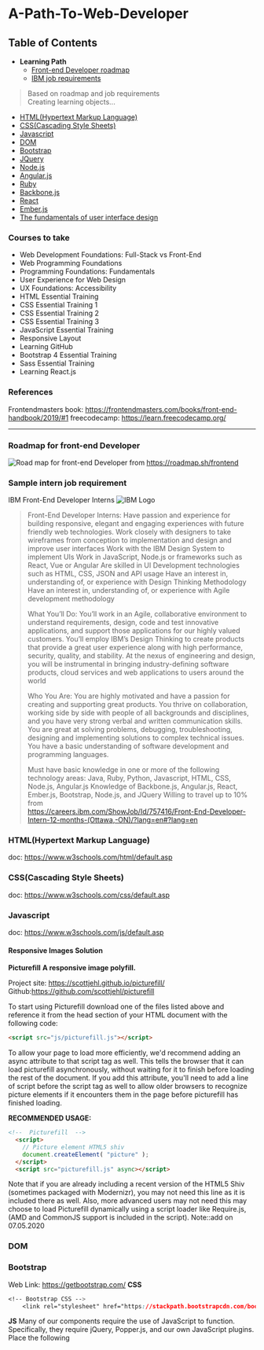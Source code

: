 # A-Path-To-Web-Developer

## Table of Contents
* **Learning Path**
    * [Front-end Developer roadmap](#roadmap-for-front-end-developer)
    * [IBM job requirements](#ibm-front-end-developer-interns)   


 >Based on roadmap and job requirements   
 >Creating learning objects...

* [HTML(Hypertext Markup Language)](#htmlhypertext-markup-language)
* [CSS(Cascading Style Sheets)](#csscascading-style-sheets)
* [Javascript](#javascript)
* [DOM](#dom)
* [Bootstrap](#bootstrap)
* [JQuery](#jquery)
* [Node.js](#nodejs)
* [Angular.js](#angularjs-1)
* [Ruby](#ruby)
* [Backbone.js](#backbonejs)
* [React](#react)
* [Ember.js](#emberjs)
* [The fundamentals of user interface design](#the-fundamentals-of-user-interface-design)

### Courses to take
* Web Development Foundations: Full-Stack vs Front-End
* Web Programming Foundations
* Programming Foundations: Fundamentals
* User Experience for Web Design
* UX Foundations: Accessibility
* HTML Essential Training
* CSS Essential Training 1
* CSS Essential Training 2
* CSS Essential Training 3
* JavaScript Essential Training
* Responsive Layout
* Learning GitHub
* Bootstrap 4 Essential Training
* Sass Essential Training
* Learning React.js

### References
Frontendmasters book: https://frontendmasters.com/books/front-end-handbook/2019/#1
freecodecamp: https://learn.freecodecamp.org/
____________________________________________________________________________________
### Roadmap for front-end Developer
![Road map for front-end Developer](https://github.com/qiinori/A-Path-To-Web-Developer/blob/master/frontendroadmap.png)
from https://roadmap.sh/frontend

### Sample intern job requirement 
IBM Front-End Developer Interns
![IBM Logo](https://github.com/qiinori/A-Path-To-Web-Developer/blob/master/images/IBM%20logo.PNG)

>Front-End Developer Interns:
Have passion and experience for building responsive, elegant and engaging experiences with future friendly web technologies.
Work closely with designers to take wireframes from conception to implementation and design and improve user interfaces
Work with the IBM Design System to implement UIs
Work in JavaScript, Node.js or frameworks such as React, Vue or Angular
Are skilled in UI Development technologies such as HTML, CSS, JSON and API usage
Have an interest in, understanding of, or experience with Design Thinking Methodology
Have an interest in, understanding of, or experience with Agile development methodology
>
>What You’ll Do:
You’ll work in an Agile, collaborative environment to understand requirements, design, code and test innovative applications, and support those applications for our highly valued customers.
You’ll employ IBM’s Design Thinking to create products that provide a great user experience along with high performance, security, quality, and stability.
At the nexus of engineering and design, you will be instrumental in bringing industry-defining software products, cloud services and web applications to users around the world
>
>Who You Are:
You are highly motivated and have a passion for creating and supporting great products.
You thrive on collaboration, working side by side with people of all backgrounds and disciplines, and you have very strong verbal and written communication skills.
You are great at solving problems, debugging, troubleshooting, designing and implementing solutions to complex technical issues.
You have a basic understanding of software development and programming languages.
>
>Must have basic knowledge in one or more of the following technology areas: Java, Ruby, Python, Javascript, HTML, CSS, Node.js, Angular.js
Knowledge of Backbone.js, Angular.js, React, Ember.js, Bootstrap, Node.js, and JQuery
Willing to travel up to 10%    
from   
https://careers.ibm.com/ShowJob/Id/757416/Front-End-Developer-Intern-12-months-(Ottawa,-ON)/?lang=en#?lang=en

### HTML(Hypertext Markup Language)
doc: https://www.w3schools.com/html/default.asp
### CSS(Cascading Style Sheets)
doc: https://www.w3schools.com/css/default.asp
### Javascript
doc: https://www.w3schools.com/js/default.asp
#### Responsive Images Solution
**Picturefill**
**A responsive image polyfill.**

Project site: https://scottjehl.github.io/picturefill/
Github:https://github.com/scottjehl/picturefill

To start using Picturefill download one of the files listed above and reference it from the head section of your HTML document with the following code:
```html
<script src="js/picturefill.js"></script>
```
To allow your page to load more efficiently, we'd recommend adding an async attribute to that script tag as well. This tells the browser that it can load picturefill asynchronously, without waiting for it to finish before loading the rest of the document. If you add this attribute, you'll need to add a line of script before the script tag as well to allow older browsers to recognize picture elements if it encounters them in the page before picturefill has finished loading.

**RECOMMENDED USAGE:**
```html
<!--  Picturefill  -->
  <script>
    // Picture element HTML5 shiv
    document.createElement( "picture" );
  </script>
  <script src="picturefill.js" async></script>
```
Note that if you are already including a recent version of the HTML5 Shiv (sometimes packaged with Modernizr), you may not need this line as it is included there as well. Also, more advanced users may not need this may choose to load Picturefill dynamically using a script loader like Require.js, (AMD and CommonJS support is included in the script).
Note::add on 07.05.2020
### DOM
### Bootstrap
Web Link: https://getbootstrap.com/
**CSS**

```css
<!-- Bootstrap CSS -->
    <link rel="stylesheet" href="https://stackpath.bootstrapcdn.com/bootstrap/4.5.0/css/bootstrap.min.css" integrity="sha384-9aIt2nRpC12Uk9gS9baDl411NQApFmC26EwAOH8WgZl5MYYxFfc+NcPb1dKGj7Sk" crossorigin="anonymous">
```
**JS**
Many of our components require the use of JavaScript to function. Specifically, they require jQuery, Popper.js, and our own JavaScript plugins. Place the following <script>s near the end of your pages, right before the closing </body> tag, to enable them. jQuery must come first, then Popper.js, and then our JavaScript plugins.

We use jQuery’s slim build, but the full version is also supported.
```html
<!-- Optional JavaScript -->
    <!-- jQuery first, then Popper.js, then Bootstrap JS -->
    <script src="https://code.jquery.com/jquery-3.5.1.slim.min.js" integrity="sha384-DfXdz2htPH0lsSSs5nCTpuj/zy4C+OGpamoFVy38MVBnE+IbbVYUew+OrCXaRkfj" crossorigin="anonymous"></script>
    <script src="https://cdn.jsdelivr.net/npm/popper.js@1.16.0/dist/umd/popper.min.js" integrity="sha384-Q6E9RHvbIyZFJoft+2mJbHaEWldlvI9IOYy5n3zV9zzTtmI3UksdQRVvoxMfooAo" crossorigin="anonymous"></script>
    <script src="https://stackpath.bootstrapcdn.com/bootstrap/4.5.0/js/bootstrap.min.js" integrity="sha384-OgVRvuATP1z7JjHLkuOU7Xw704+h835Lr+6QL9UvYjZE3Ipu6Tp75j7Bh/kR0JKI" crossorigin="anonymous"></script>
```
### Node.js
Web Link: https://nodejs.org/en/
### JQuery
Web Link: https://jquery.com/
### Node.js
Web Link: https://nodejs.org/en/docs/
### Angular.js
Web Link: https://reactjs.org/
### React
### Angular.js
### Ruby
### Backbone.js
### Ember.js
### The fundamentals of user interface design